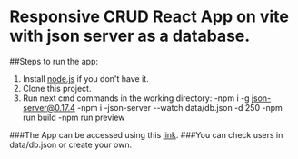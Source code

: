 # Responsive CRUD React App on vite with json server as a database.

##Steps to run the app:

1. Install [node.js](https://nodejs.org/en/download) if you don't have it.
2. Clone this project.
3. Run next cmd commands in the working directory:
   -npm i -g json-server@0.17.4
   -npm i
   -json-server --watch data/db.json -d 250
   -npm run build
   -npm run preview

###The App can be accessed using this [link](http://localhost:4173/).
###You can check users in data/db.json or create your own.
